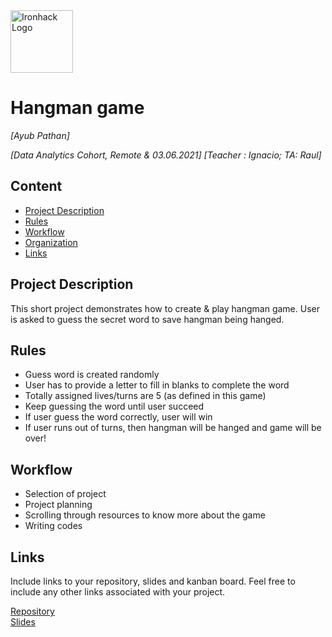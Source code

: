 <img src="https://bit.ly/2VnXWr2" alt="Ironhack Logo" width="100"/>

# Hangman game
*[Ayub Pathan]*

*[Data Analytics Cohort, Remote & 03.06.2021]*
*[Teacher : Ignacio; TA: Raul]*

## Content
- [Project Description](#project-description)
- [Rules](#rules)
- [Workflow](#workflow)
- [Organization](#organization)
- [Links](#links)

## Project Description
This short project demonstrates how to create & play hangman game.
User is asked to guess the secret word to save hangman being hanged.

## Rules
* Guess word is created randomly
* User has to provide a letter to fill in blanks to complete the word
* Totally assigned lives/turns are 5 (as defined in this game)
* Keep guessing the word until user succeed
* If user guess the word correctly, user will win
* If user runs out of turns, then hangman will be hanged and game will be over!


## Workflow
- Selection of project
- Project planning
- Scrolling through resources to know more about the game
- Writing codes

## Links
Include links to your repository, slides and kanban board. Feel free to include any other links associated with your project.

[Repository](https://github.com/ayubpathan2021/Project-Week-1-Build-Your-Own-Game/tree/master/your-project)  
[Slides](/presentation.pdf/)  
